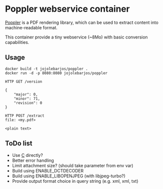 
# Poppler webservice container

[Poppler](https://poppler.freedesktop.org/) is a PDF rendering library, which can be used to extract content into machine-readable format.

This container provide a tiny webservice (~8Mo) with basic conversion capabilities.


## Usage

```
docker build -t jojolebarjos/poppler .
docker run -d -p 8080:8080 jojolebarjos/poppler
```

```
HTTP GET /version

{
    "major": 0,
    "minor": 71,
    "revision": 0
}
```

```
HTTP POST /extract
file: <my.pdf>

<plain text>
```


## ToDo list

  * Use [C](https://blog.golang.org/c-go-cgo) directly?
  * Better error handling
  * Limit attachment size? (should take parameter from env var)
  * Build using ENABLE_DCTDECODER
  * Build using ENABLE_LIBOPENJPEG (with libjpeg-turbo?)
  * Provide output format choice in query string (e.g. xml, xml, txt)
